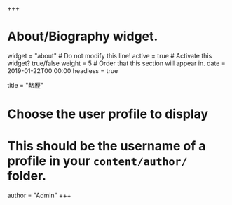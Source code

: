 +++
# About/Biography widget.
widget = "about"  # Do not modify this line!
active = true  # Activate this widget? true/false
weight = 5  # Order that this section will appear in.
date = 2019-01-22T00:00:00
headless = true

title = "略歴"

# Choose the user profile to display
# This should be the username of a profile in your `content/author/` folder.
author = "Admin"
+++
